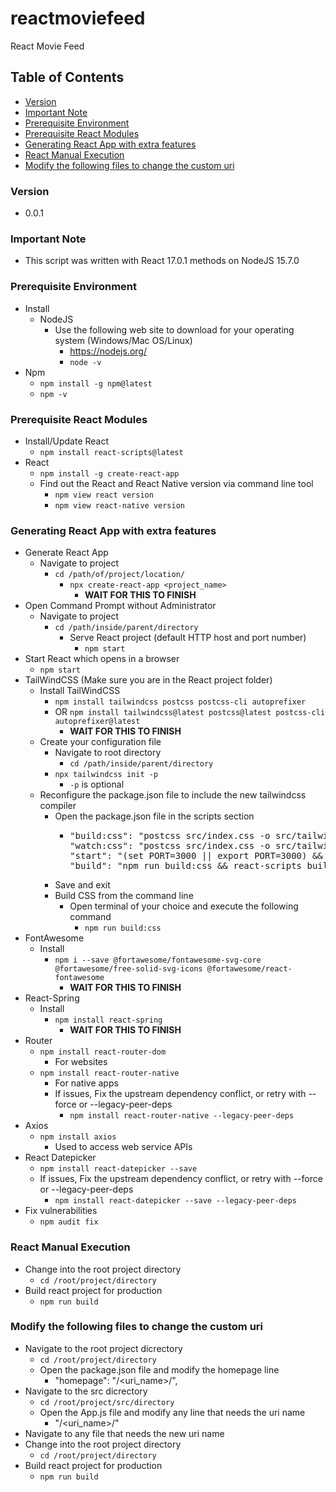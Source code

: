 # reactmoviefeed
React Movie Feed

## Table of Contents
* [Version](#version)
* [Important Note](#important-note)
* [Prerequisite Environment](#prerequisite-environment)
* [Prerequisite React Modules](#prerequisite-react-modules)
* [Generating React App with extra features](#generating-React-App-with-extra-features)
* [React Manual Execution](#react-manual-execution)
* [Modify the following files to change the custom uri](#modify-the-following-files-to-change-the-custom-uri)

### Version
* 0.0.1

### **Important Note**
* This script was written with React 17.0.1 methods on NodeJS 15.7.0

### Prerequisite Environment
* Install
  * NodeJS
    * Use the following web site to download for your operating system (Windows/Mac OS/Linux)
      * https://nodejs.org/
      * `node -v`
* Npm
  * `npm install -g npm@latest`
  * `npm -v`

### Prerequisite React Modules
* Install/Update React
  * `npm install react-scripts@latest`
* React
  * `npm install -g create-react-app`
  * Find out the React and React Native version via command line tool
    * `npm view react version`
    * `npm view react-native version`

### Generating React App with extra features
* Generate React App
  * Navigate to project
    * `cd /path/of/project/location/`
      * `npx create-react-app <project_name>`
        * **WAIT FOR THIS TO FINISH**
* Open Command Prompt without Administrator
  * Navigate to project
    * `cd /path/inside/parent/directory`
      * Serve React project (default HTTP host and port number)
        * `npm start`
* Start React which opens in a browser
  * `npm start`
* TailWindCSS (Make sure you are in the React project folder)
  * Install TailWindCSS
    * `npm install tailwindcss postcss postcss-cli autoprefixer`
    * OR `npm install tailwindcss@latest postcss@latest postcss-cli autoprefixer@latest`
      * **WAIT FOR THIS TO FINISH**
  * Create your configuration file
    * Navigate to root directory
      * `cd /path/inside/parent/directory`
    * `npx tailwindcss init -p`
      * `-p` is optional
  * Reconfigure the package.json file to include the new tailwindcss compiler
    * Open the package.json file in the scripts section
      * <pre>
        "build:css": "postcss src/index.css -o src/tailwind.css",
        "watch:css": "postcss src/index.css -o src/tailwind.css -w",
        "start": "(set PORT=3000 || export PORT=3000) && npm run build:css && react-scripts start",
        "build": "npm run build:css && react-scripts build",
        </pre>
    * Save and exit
    * Build CSS from the command line
      * Open terminal of your choice and execute the following command
        * `npm run build:css`
* FontAwesome
  * Install
    * `npm i --save @fortawesome/fontawesome-svg-core @fortawesome/free-solid-svg-icons @fortawesome/react-fontawesome`
      * **WAIT FOR THIS TO FINISH**
* React-Spring
  * Install
    * `npm install react-spring`
      * **WAIT FOR THIS TO FINISH**
* Router
  * `npm install react-router-dom`
    * For websites
  * `npm install react-router-native`
    * For native apps
    * If issues, Fix the upstream dependency conflict, or retry with --force or --legacy-peer-deps
      * `npm install react-router-native --legacy-peer-deps`
* Axios
  * `npm install axios`
    * Used to access web service APIs
* React Datepicker
  * `npm install react-datepicker --save`
  * If issues, Fix the upstream dependency conflict, or retry with --force or --legacy-peer-deps
    * `npm install react-datepicker --save --legacy-peer-deps`
* Fix vulnerabilities
  * `npm audit fix`

### React Manual Execution
* Change into the root project directory
  * `cd /root/project/directory`
* Build react project for production
  * `npm run build`

### Modify the following files to change the custom uri
* Navigate to the root project dicrectory
  * `cd /root/project/directory`
  * Open the package.json file and modify the homepage line
    * "homepage": "/<uri_name>/",
* Navigate to the src dicrectory
  * `cd /root/project/src/directory`
  * Open the App.js file and modify any line that needs the uri name
    * "/<uri_name>/"
* Navigate to any file that needs the new uri name
* Change into the root project directory
  * `cd /root/project/directory`
* Build react project for production
  * `npm run build`
